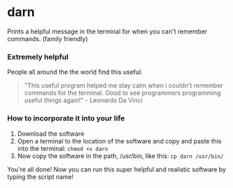 # darn

Prints a helpful message in the terminal for when you can't remember commands. (family friendly)


### Extremely helpful

People all around the the world find this useful.

> "This useful program helped me stay calm when i couldn't remember commands for the terminal. Good to see programmers programming useful things again!" - Leonardo Da Vinci

### How to incorporate it into your life

1. Download the software
2. Open a terminal to the location of the software and copy and paste this into the terminal: `chmod +x darn`
3. Now copy the software in the path, /usr/bin, like this: `cp darn /usr/bin/`

You're all done! Now you can run this super helpful and realistic software by typing the script name! 

